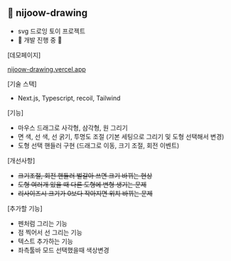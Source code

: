 ## 🎨 nijoow-drawing

- svg 드로잉 토이 프로젝트
- 🚧 개발 진행 중 🚧

[데모페이지]

<a href="nijoow-drawing.vercel.app" target="_blank">nijoow-drawing.vercel.app</a>

[기술 스택]

- Next.js, Typescript, recoil, Tailwind

[기능]

- 마우스 드래그로 사각형, 삼각형, 원 그리기
- 면 색, 선 색, 선 굵기, 투명도 조절 (기본 세팅으로 그리기 및 도형 선택해서 변경)
- 도형 선택 핸들러 구현 (드래그로 이동, 크기 조절, 회전 이벤트)

[개선사항]

- ~~크기조절, 회전 핸들러 벌갈아 쓰면 크기 바뀌는 현상~~
- ~~도형 여러개 있을 때 다른 도형에 변형 생기는 문제~~
- ~~리사이즈시 크기가 0보다 작아지면 위치 바뀌는 문제~~

[추가할 기능]

- 펜처럼 그리는 기능
- 점 찍어서 선 그리는 기능
- 텍스트 추가하는 기능
- 좌측툴바 모드 선택했을때 색상변경
